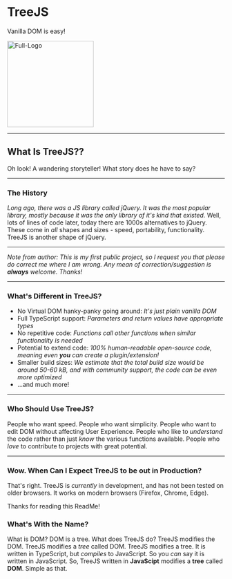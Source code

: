 # TreeJS

Vanilla DOM is easy!

<img src="https://i.ibb.co/y6mWd0x/Full-Logo.png" alt="Full-Logo" border="0" width="200">

---

## What Is TreeJS??

Oh look! A wandering storyteller! What story does he have to say?

---

### The History

_Long ago, there was a JS library called jQuery. It was the most popular library, mostly because it was the only library of it's kind that existed._
Well, lots of lines of code later, today there are 1000s alternatives to jQuery. These come in _all_ shapes and sizes - speed, portability, functionality. TreeJS is another shape of jQuery.

---

_Note from author: This is my first public project, so I request you that please do correct me where I am wrong. Any mean of correction/suggestion is **always** welcome. Thanks!_

---

### What's Different in TreeJS?

- No Virtual DOM hanky-panky going around: _It's just plain vanilla DOM_
- Full TypeScript support: _Parameters and return values have appropriate types_
- No repetitive code: _Functions call other functions when similar functionality is needed_
- Potential to extend code: _100% human-readable open-source code, meaning even **you** can create a plugin/extension!_
- Smaller build sizes: _We estimate that the total build size would be around 50-60 kB, and with community support, the code can be even more optimized_
- ...and much more!

---

### Who Should Use TreeJS?

People who want speed. People who want simplicity. People who want to edit DOM without affecting User Experience. People who like to _understand_ the code rather than just _know_ the various functions available. People who _love_ to contribute to projects with great potential.

---

### Wow. When Can I Expect TreeJS to be out in Production?

That's right. TreeJS is _currently_ in development, and has not been tested on older browsers. It works on modern browsers (Firefox, Chrome, Edge).

Thanks for reading this ReadMe!


### What's With the Name?

What is DOM? DOM is a tree. What does TreeJS do? TreeJS modifies the DOM. TreeJS modifies a *tree* called DOM. TreeJS modifies a tree. It is written in TypeScript, but *compiles* to JavaScript. So you *can* say it is written in JavaScript. So, TreeJS written in **JavaScipt** modifies a **tree** called **DOM**. Simple as that.